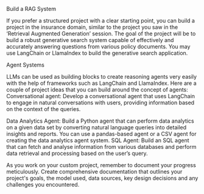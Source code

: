  Build a RAG System

If you prefer a structured project with a clear starting point, you can build a project in the insurance domain, similar to the project you saw in the ‘Retrieval Augmented Generation’ session. The goal of the project will be to build a robust generative search system capable of effectively and accurately answering questions from various policy documents. You may use LangChain or LlamaIndex to build the generative search application.

Agent Systems

LLMs can be used as building blocks to create reasoning agents very easily with the help of frameworks such as LangChain and LlamaIndex. Here are a couple of project ideas that you can build around the concept of agents:
Conversational agent: Develop a conversational agent that uses LangChain to engage in natural conversations with users, providing information based on the context of the queries.

Data Analytics Agent: Build a Python agent that can perform data analytics on a given data set by converting natural language queries into detailed insights and reports. You can use a pandas-based agent or a CSV agent for creating the data analytics agent system.
SQL Agent: Build an SQL agent that can fetch and analyse information from various databases and perform data retrieval and processing based on the user’s query.
 

As you work on your custom project, remember to document your progress meticulously. Create comprehensive documentation that outlines your project's goals, the model used, data sources, key design decisions and any challenges you encountered.
